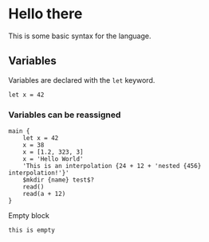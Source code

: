 # Hello there

This is some basic syntax for the language.

## Variables

Variables are declared with the `let` keyword.

```ab
let x = 42
```

### Variables can be reassigned

```ab
main {
    let x = 42
    x = 38
    x = [1.2, 323, 3]
    x = 'Hello World'
    'This is an interpolation {24 + 12 + 'nested {456} interpolation!'}'
    $mkdir {name} test$?
    read()
    read(a + 12)
}
```

Empty block

```
this is empty
```